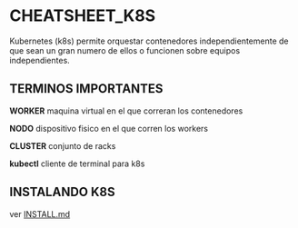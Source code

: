 # CHEATSHEET_K8S
Kubernetes (k8s) permite orquestar contenedores independientemente de que sean un gran numero de ellos o funcionen sobre equipos independientes.

## TERMINOS IMPORTANTES

**WORKER** maquina virtual en el que correran los contenedores

**NODO** dispositivo fisico en el que corren los workers

**CLUSTER** conjunto de racks

**kubectl** cliente de terminal para k8s

## INSTALANDO K8S
ver [INSTALL.md](https://github.com/elarreglador/cheatsheet_K8S/blob/main/INSTALL.md)


